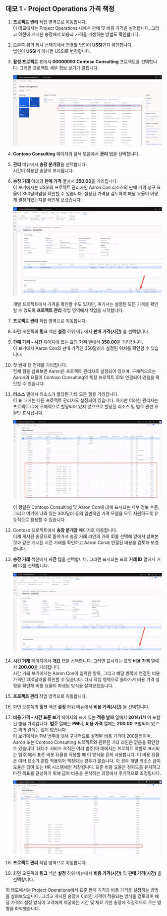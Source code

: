 ﻿---
demo:
    title: '데모 1: Project Operations 가격 책정'
    module: '모듈 5: Microsoft Dynamics 365 Project Operations의 기본 사항 파악'
---

## 데모 1 - Project Operations 가격 책정

1. **프로젝트 관리** 작업 영역으로 이동합니다.  
    이 데모에서는 Project Operations 내에서 판매 및 비용 가격을 설정합니다. 그리고 이전에 게시한 송장에서 비용과 가격을 파생하는 방법도 확인합니다.

1. 오른쪽 위의 회사 선택기에서 연결할 법인이 **USSI**인지 확인합니다.  
    법인이 **USSI**가 아니면 USSI로 변경합니다.

1. **활성 프로젝트** 표에서 **00000093 Contoso Consulting** 프로젝트를 선택합니다. 그러면 프로젝트 세부 정보 보기가 열립니다.

    ![활성 프로젝트 표의 Contoso Consulting이 강조 표시된 프로젝트 관리 작업 영역의 스크린샷](./media/projops_prices_1_selecting_contoso_consulting.png)

1. **Contoso Consulting** 페이지의 탐색 모음에서 **관리** 탭을 선택합니다.

1. **관리** 메뉴에서 **송장 분개장**을 선택합니다.  
    시간이 적용된 송장이 표시됩니다.

1. **송장 거래** 아래의 **판매 가격** 열에서 **350.00**을 가리킵니다.  
    이 보기에서는 USSI의 프로젝트 관리자인 Aaron Con 리소스의 판매 가격 청구 요율이 350달러임을 확인할 수 있습니다. 설정된 가격을 검토하여 해당 요율이 어떻게 결정되었는지를 확인해 보겠습니다.

    ![판매 가격 열에서 값 350이 강조 표시된 송장 분개장의 스크린샷](./media/projops_prices_2_point_to_350.png)  

    개별 프로젝트에서 가격을 확인할 수도 있지만, 여기서는 설정된 모든 가격을 확인할 수 있도록 **프로젝트 관리** 작업 영역에서 작업을 시작합니다.

1. **프로젝트 관리** 작업 영역으로 이동합니다.

1. 화면 오른쪽의 **링크** 섹션 **설정** 하위 메뉴에서 **판매 가격(시간)** 을 선택합니다.

1. **판매 가격 - 시간** 페이지에 있는 표의 **가격** 열에서 **350.00**을 가리킵니다.  
이 보기에서 Aaron Con의 판매 가격인 350달러가 설정된 위치를 확인할 수 있습니다.

1. 첫 번째 행 전체를 가리킵니다.  
    전체 행을 살펴보면 Aaron은 프로젝트 관리자로 설정되어 있으며, 구체적으로는 Aaron의 요율이 Contoso Consulting의 특정 프로젝트 ID와 연결되어 있음을 확인할 수 있습니다.

1. **리소스** 열에서 리소스가 할당된 기타 모든 행을 가리킵니다.  
    이 표 내에는 다른 프로젝트 관리자도 설정되어 있습니다. 하지만 이러한 관리자는 프로젝트 ID에 구체적으로 할당되어 있지 않으므로 할당된 리소스 및 범주 관련 요율만 표시됩니다.

    ![표에서 리소스가 할당된 모든 행이 강조 표시된 판매 가격 - 시간 페이지의 스크린샷](./media/projops_prices_3_resources_table.png)  

    이 행렬은 Contoso Consulting 및 Aaron Con에 대해 표시되는 세부 정보 수준, 그리고 여기에 나와 있는 300달러 등의 일반적인 가격 모델을 모두 지원하도록 유동적으로 활용할 수 있습니다.

1. Contoso 프로젝트에서 **송장 분개장** 페이지로 이동합니다.  
    이제 게시된 송장으로 돌아가서 송장 거래 라인의 거래 ID를 선택해 앞에서 살펴본 것과 같은 게시된 시간 거래를 확인하고 Aaron Con과 연결된 비용을 검토해 보겠습니다.

1. **송장 거래** 섹션에서 **시간** 탭을 선택합니다. 그러면 표시되는 표의 **거래 ID** 열에서 거래 ID를 선택합니다.

    ![거래 ID 열이 강조 표시된 송장 분개장 페이지의 스크린샷](./media/projops_prices_4_select_a_transaction_id.png)

1. **시간 거래** 페이지에서 **개요** 탭을 선택합니다. 그러면 표시되는 표의 **비용 가격** 열에서 **200.00**을 가리킵니다.  
    시간 거래 보기에서는 Aaron Con이 입력한 항목, 그리고 해당 항목에 연결된 비용 가격인 200달러를 확인할 수 있습니다. 다시 작업 영역으로 돌아가서 비용 가격 설정을 확인해 비용 요율이 파생된 방식을 살펴보겠습니다.

1. **프로젝트 관리** 작업 영역으로 이동합니다.

1. 화면 오른쪽의 **링크** 섹션 **설정** 하위 메뉴에서 **비용 가격(시간)** 을 선택합니다.

1. **비용 가격 - 시간 표준 보기** 페이지의 표에 있는 **적용 날짜** 열에서 **2014/1/1** 이 포함된 행을 가리킵니다. **범주** 열에는 **PM**이, **비용 가격** 열에는 **200.00** 포함되어 있고 그 외의 열에는 값이 없습니다.  
    이 보기에서는 PM 범주에 대해 구체적으로 설정된 비용 가격이 200달러이며, Aaron 또는 Contoso Consulting 프로젝트와 관련된 기타 라인은 없음을 확인할 수 있습니다. 대다수 서비스 조직은 여러 범주(이 예에서는 프로젝트 역할로 표시되는 범주)에서 표준 비용 요율을 적용할 때 이 방식을 흔히 사용합니다. 이 비용 요율은 여러 요소가 혼합 적용되어 책정되는 경우가 많습니다. 이 경우 개별 리소스 급여 요율은 급여 또는 HR 시스템에만 저장됩니다. 표준 비용 요율은 정확도를 유지하고 마진 목표를 달성하기 위해 급여 비용을 분석하는 과정에서 주기적으로 조정됩니다.

    ![PM 가격 행이 강조 표시된 비용 가격 - 시간 표의 스크린샷](./media/projops_prices_5_cost_price_hour_table.png)

1. **프로젝트 관리** 작업 영역으로 이동합니다.

1. 화면 오른쪽의 **링크** 섹션 **설정** 하위 메뉴에서 **비용 가격(시간)** 및 **판매 가격(시간)** 을 선택합니다.  

이 데모에서는 Project Operations에서 표준 판매 가격과 비용 가격을 설정하는 방법을 살펴보았습니다. 그리고 게시된 송장에 이러한 가격이 적용되는 방식을 검토하여 해당 가격의 설정 방식이 고객에게 제공하는 시간 및 재료 기반 송장에 직접적으로 주는 영향을 파악했습니다.
